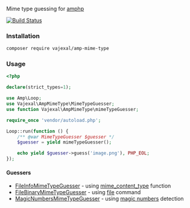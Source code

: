 Mime type guessing for [amphp](https://amphp.org)

[![Build Status](https://github.com/vajexal/amp-mime-type/workflows/Build/badge.svg)](https://github.com/vajexal/amp-mime-type/actions)

### Installation

```bash
composer require vajexal/amp-mime-type
```

### Usage

```php
<?php

declare(strict_types=1);

use Amp\Loop;
use Vajexal\AmpMimeType\MimeTypeGuesser;
use function Vajexal\AmpMimeType\mimeTypeGuesser;

require_once 'vendor/autoload.php';

Loop::run(function () {
    /** @var MimeTypeGuesser $guesser */
    $guesser = yield mimeTypeGuesser();

    echo yield $guesser->guess('image.png'), PHP_EOL;
});
```

#### Guessers

- [FileInfoMimeTypeGuesser](src/FileInfoMimeTypeGuesser.php) - using [mime_content_type](https://www.php.net/manual/en/function.mime-content-type.php) function
- [FileBinaryMimeTypeGuesser](src/FileBinaryMimeTypeGuesser.php) - using [file](https://www.man7.org/linux/man-pages/man1/file.1.html) command
- [MagicNumbersMimeTypeGuesser](src/MagicNumbersMimeTypeGuesser.php) - using [magic numbers](https://en.wikipedia.org/wiki/List_of_file_signatures) detection

